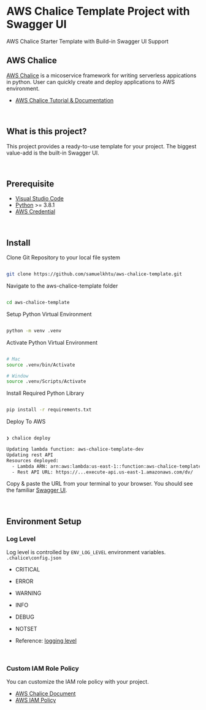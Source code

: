 # AWS Chalice Template Project with Swagger UI

AWS Chalice Starter Template with Build-in Swagger UI Support

## AWS Chalice

[AWS Chalice](https://aws.github.io/chalice/) is a micoservice framework for writing serverless appications in python. User can quickly create and deploy applications to AWS environment.

- [AWS Chalice Tutorial & Documentation](https://aws.github.io/chalice/tutorials/index.html)

<br>

## What is this project?

This project provides a ready-to-use template for your project. The biggest value-add is the built-in Swagger UI.

<br>

## Prerequisite

- [Visual Studio Code](https://www.python.org/downloads/release/python-381/)
- [Python](https://www.python.org/downloads/release/python-381/) >= 3.8.1
- [AWS Credential](https://docs.aws.amazon.com/cli/latest/userguide/cli-configure-files.html)

<br>

## Install

Clone Git Repository to your local file system

```bash

git clone https://github.com/samuelkhtu/aws-chalice-template.git

```

Navigate to the aws-chalice-template folder

```bash

cd aws-chalice-template

```

Setup Python Virtual Environment

```bash

python -m venv .venv


```

Activate Python Virtual Environment

```bash

# Mac
source .venv/bin/Activate

# Window
source .venv/Scripts/Activate

```

Install Required Python Library

```bash

pip install -r requirements.txt

```

Deploy To AWS

```bash

❯ chalice deploy 

Updating lambda function: aws-chalice-template-dev
Updating rest API
Resources deployed:
  - Lambda ARN: arn:aws:lambda:us-east-1::function:aws-chalice-template-dev
  - Rest API URL: https://...execute-api.us-east-1.amazonaws.com/dv/

```

Copy & paste the URL from your terminal to your browser. You should see the familiar [Swagger UI](https://swagger.io/tools/swagger-ui/).

<br>

## Environment Setup

### Log Level

Log level is controlled by `ENV_LOG_LEVEL` environment variables. `.chalice\config.json`

- CRITICAL
- ERROR
- WARNING
- INFO
- DEBUG
- NOTSET

- Reference: [logging level](https://docs.python.org/3/library/logging.html#levels)

<br>

### Custom IAM Role Policy

You can customize the IAM role policy with your project.

- [AWS Chalice Document](https://aws.github.io/chalice/topics/configfile#iam-policy-file)
- [AWS IAM Policy](https://docs.aws.amazon.com/IAM/latest/UserGuide/reference_policies.html)
